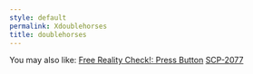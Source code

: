 ```yaml
---
style: default
permalink: Xdoublehorses
title: doublehorses
---
```

You may also like:
[Free Reality Check!: Press Button](http://scp-wiki.net/free-reality-check-press-button)
[SCP-2077](http://scp-wiki.net/scp-2077)